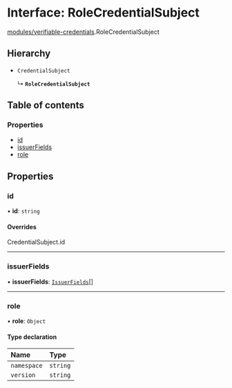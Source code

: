 # Interface: RoleCredentialSubject

[modules/verifiable-credentials](../modules/modules_verifiable_credentials.md).RoleCredentialSubject

## Hierarchy

- `CredentialSubject`

  ↳ **`RoleCredentialSubject`**

## Table of contents

### Properties

- [id](modules_verifiable_credentials.RoleCredentialSubject.md#id)
- [issuerFields](modules_verifiable_credentials.RoleCredentialSubject.md#issuerfields)
- [role](modules_verifiable_credentials.RoleCredentialSubject.md#role)

## Properties

### id

• **id**: `string`

#### Overrides

CredentialSubject.id

___

### issuerFields

• **issuerFields**: [`IssuerFields`](modules_verifiable_credentials.IssuerFields.md)[]

___

### role

• **role**: `Object`

#### Type declaration

| Name | Type |
| :------ | :------ |
| `namespace` | `string` |
| `version` | `string` |
